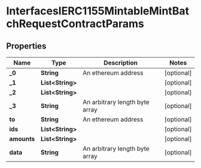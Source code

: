 

# InterfacesIERC1155MintableMintBatchRequestContractParams

## Properties

Name | Type | Description | Notes
------------ | ------------- | ------------- | -------------
**_0** | **String** | An ethereum address |  [optional]
**_1** | **List&lt;String&gt;** |  |  [optional]
**_2** | **List&lt;String&gt;** |  |  [optional]
**_3** | **String** | An arbitrary length byte array |  [optional]
**to** | **String** | An ethereum address |  [optional]
**ids** | **List&lt;String&gt;** |  |  [optional]
**amounts** | **List&lt;String&gt;** |  |  [optional]
**data** | **String** | An arbitrary length byte array |  [optional]




